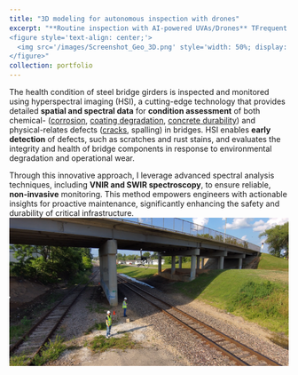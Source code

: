 ```yaml
---
title: "3D modeling for autonomous inspection with drones"
excerpt: "**Routine inspection with AI-powered UVAs/Drones** TFrequent inspection of civil structures, especially bridges, is essential for safety and operational efficiency, yet traditional methods remain costly and labor-intensive. To overcome these limitations, this research proposes an AI-empowered drone platform equipped with LiDAR, thermal, and hyperspectral sensors for comprehensive inspection. By leveraging 3D modeling to optimize flight paths and minimize collision risks, the system can identify both visible and invisible defects while pinpointing their exact locations. Ultimately, this integrated approach enhances inspection accuracy, reduces costs, and improves overall structural health monitoring. <br/>
<figure style='text-align: center;'>
  <img src='/images/Screenshot_Geo_3D.png' style='width: 50%; display: block; margin: 0 auto;'>
</figure>"
collection: portfolio
---
```



The health condition of steel bridge girders is inspected and monitored using hyperspectral imaging (HSI), a cutting-edge technology that provides detailed **spatial and spectral data** for **condition assessment** of both chemical- ([corrosion](https://doi.org/10.1016/j.conbuildmat.2023.130506), [coating degradation](https://doi.org/10.3390/coatings13061008), [concrete durability](https://doi.org/10.1016/j.conbuildmat.2024.135207)) and physical-relates defects ([cracks](https://ui.adsabs.harvard.edu/abs/2025arXiv250106922Z/abstract), spalling) in bridges. HSI enables **early detection** of defects, such as scratches and rust stains, and evaluates the integrity and health of bridge components in response to environmental degradation and operational wear.

Through this innovative approach, I leverage advanced spectral analysis techniques, including **VNIR and SWIR spectroscopy**, to ensure reliable, **non-invasive** monitoring. This method empowers engineers with actionable insights for proactive maintenance, significantly enhancing the safety and durability of critical infrastructure.
<br/><img src='/images/10th bridge inspection.png'>

